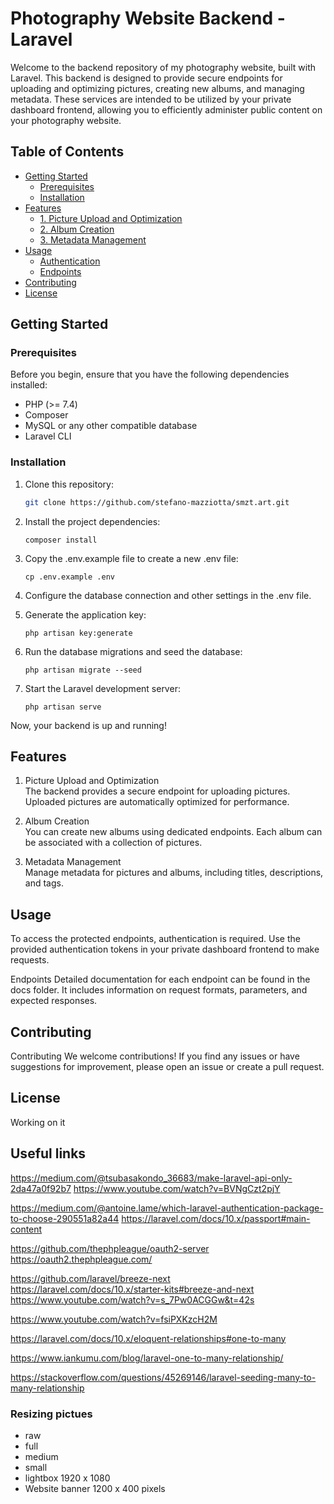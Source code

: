 # Photography Website Backend - Laravel

Welcome to the backend repository of my photography website, built with Laravel. This backend is designed to provide secure endpoints for uploading and optimizing pictures, creating new albums, and managing metadata. These services are intended to be utilized by your private dashboard frontend, allowing you to efficiently administer public content on your photography website.

## Table of Contents

-   [Getting Started](#getting-started)
    -   [Prerequisites](#prerequisites)
    -   [Installation](#installation)
-   [Features](#features)
    -   [1. Picture Upload and Optimization](#1-picture-upload-and-optimization)
    -   [2. Album Creation](#2-album-creation)
    -   [3. Metadata Management](#3-metadata-management)
-   [Usage](#usage)
    -   [Authentication](#authentication)
    -   [Endpoints](#endpoints)
-   [Contributing](#contributing)
-   [License](#license)

## Getting Started

### Prerequisites

Before you begin, ensure that you have the following dependencies installed:

-   PHP (>= 7.4)
-   Composer
-   MySQL or any other compatible database
-   Laravel CLI

### Installation

1. Clone this repository:

    ```bash
    git clone https://github.com/stefano-mazziotta/smzt.art.git
    ```

2. Install the project dependencies:

    ```cd photography-backend
    composer install
    ```

3. Copy the .env.example file to create a new .env file:

    ```
    cp .env.example .env
    ```

4. Configure the database connection and other settings in the .env file.

5. Generate the application key:

    ```
    php artisan key:generate
    ```

6. Run the database migrations and seed the database:

    ```
    php artisan migrate --seed
    ```

7. Start the Laravel development server:

    ```
    php artisan serve
    ```

Now, your backend is up and running!

## Features

1. Picture Upload and Optimization </br>
   The backend provides a secure endpoint for uploading pictures. Uploaded pictures are automatically optimized for performance.

2. Album Creation </br>
   You can create new albums using dedicated endpoints. Each album can be associated with a collection of pictures.

3. Metadata Management </br>
   Manage metadata for pictures and albums, including titles, descriptions, and tags.

## Usage

To access the protected endpoints, authentication is required. Use the provided authentication tokens in your private dashboard frontend to make requests.

Endpoints
Detailed documentation for each endpoint can be found in the docs folder. It includes information on request formats, parameters, and expected responses.

## Contributing

Contributing
We welcome contributions! If you find any issues or have suggestions for improvement, please open an issue or create a pull request.

## License

Working on it

## Useful links

https://medium.com/@tsubasakondo_36683/make-laravel-api-only-2da47a0f92b7
https://www.youtube.com/watch?v=BVNgCzt2pjY

https://medium.com/@antoine.lame/which-laravel-authentication-package-to-choose-290551a82a44
https://laravel.com/docs/10.x/passport#main-content

https://github.com/thephpleague/oauth2-server
https://oauth2.thephpleague.com/

https://github.com/laravel/breeze-next
https://laravel.com/docs/10.x/starter-kits#breeze-and-next
https://www.youtube.com/watch?v=s_7Pw0ACGGw&t=42s

https://www.youtube.com/watch?v=fsiPXKzcH2M

https://laravel.com/docs/10.x/eloquent-relationships#one-to-many

https://www.iankumu.com/blog/laravel-one-to-many-relationship/

https://stackoverflow.com/questions/45269146/laravel-seeding-many-to-many-relationship

### Resizing pictues

-   raw
-   full
-   medium
-   small
-   lightbox 1920 x 1080
-   Website banner 1200 x 400 pixels
